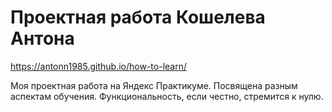 
**Проектная работа Кошелева Антона**
=======
https://antonn1985.github.io/how-to-learn/

Моя проектная работа на Яндекс Практикуме. Посвящена разным аспектам обучения. Функциональность, если честно, стремится к нулю.

